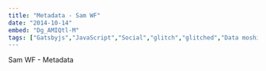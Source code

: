```yaml
---
title: "Metadata - Sam WF"
date: "2014-10-14"
embed: "Dg_AMIQtl-M"
tags: ["Gatsbyjs","JavaScript","Social","glitch","glitched","Data moshing",datamoshing","datamosh","datamoshed","glitching","computer glitch","tech art","media art","digital art","digital artist","media artist","tech artist","metadata","music video","surgery","scoliosis","spine surgery","spine fusion"]
---
```


Sam WF - Metadata